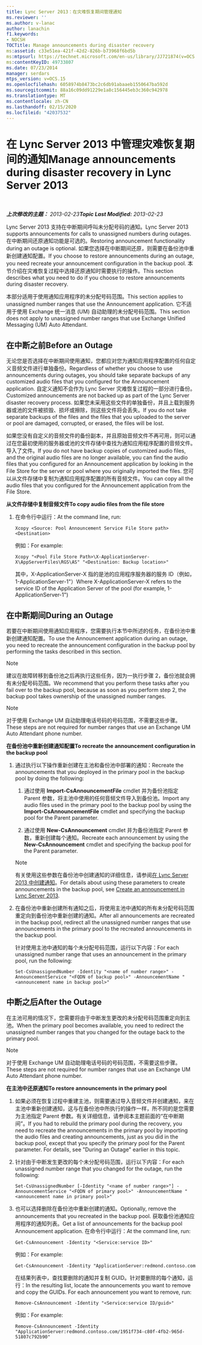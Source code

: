 ```yaml
---
title: Lync Server 2013：在灾难恢复期间管理通知
ms.reviewer: ''
ms.author: v-lanac
author: lanachin
f1.keywords:
- NOCSH
TOCTitle: Manage announcements during disaster recovery
ms:assetid: c33e51ea-421f-42d2-826b-b73968f6bd5b
ms:mtpsurl: https://technet.microsoft.com/en-us/library/JJ721874(v=OCS.15)
ms:contentKeyID: 49733807
ms.date: 07/23/2014
manager: serdars
mtps_version: v=OCS.15
ms.openlocfilehash: 6058974b8473bc2c6db91abaaeb1550647ba592d
ms.sourcegitcommit: 88a16c09dd91229e1a8c156445eb3c360c942978
ms.translationtype: MT
ms.contentlocale: zh-CN
ms.lasthandoff: 02/15/2020
ms.locfileid: "42037532"
---
```

<div data-xmlns="http://www.w3.org/1999/xhtml">

<div class="topic" data-xmlns="http://www.w3.org/1999/xhtml" data-msxsl="urn:schemas-microsoft-com:xslt" data-cs="http://msdn.microsoft.com/">

<div data-asp="http://msdn2.microsoft.com/asp">

# <a name="manage-announcements-during-disaster-recovery-in-lync-server-2013"></a><span data-ttu-id="d2d6d-102">在 Lync Server 2013 中管理灾难恢复期间的通知</span><span class="sxs-lookup"><span data-stu-id="d2d6d-102">Manage announcements during disaster recovery in Lync Server 2013</span></span>

</div>

<div id="mainSection">

<div id="mainBody">

<span> </span>

<span data-ttu-id="d2d6d-103">_**上次修改的主题：** 2013-02-23_</span><span class="sxs-lookup"><span data-stu-id="d2d6d-103">_**Topic Last Modified:** 2013-02-23_</span></span>

<span data-ttu-id="d2d6d-104">Lync Server 2013 支持在中断期间呼叫未分配号码的通知。</span><span class="sxs-lookup"><span data-stu-id="d2d6d-104">Lync Server 2013 supports announcements for calls to unassigned numbers during outages.</span></span> <span data-ttu-id="d2d6d-105">在中断期间还原通知功能是可选的。</span><span class="sxs-lookup"><span data-stu-id="d2d6d-105">Restoring announcement functionality during an outage is optional.</span></span> <span data-ttu-id="d2d6d-106">如果您选择在中断期间还原，则需要在备份池中重新创建通知配置。</span><span class="sxs-lookup"><span data-stu-id="d2d6d-106">If you choose to restore announcements during an outage, you need recreate your announcement configuration in the backup pool.</span></span> <span data-ttu-id="d2d6d-107">本节介绍在灾难恢复过程中选择还原通知时需要执行的操作。</span><span class="sxs-lookup"><span data-stu-id="d2d6d-107">This section describes what you need to do if you choose to restore announcements during disaster recovery.</span></span>

<span data-ttu-id="d2d6d-108">本部分适用于使用通知应用程序的未分配号码范围。</span><span class="sxs-lookup"><span data-stu-id="d2d6d-108">This section applies to unassigned number ranges that use the Announcement application.</span></span> <span data-ttu-id="d2d6d-109">它不适用于使用 Exchange 统一消息 (UM) 自动助理的未分配号码范围。</span><span class="sxs-lookup"><span data-stu-id="d2d6d-109">This section does not apply to unassigned number ranges that use Exchange Unified Messaging (UM) Auto Attendant.</span></span>

<div>

## <a name="before-an-outage"></a><span data-ttu-id="d2d6d-110">在中断之前</span><span class="sxs-lookup"><span data-stu-id="d2d6d-110">Before an Outage</span></span>

<span data-ttu-id="d2d6d-111">无论您是否选择在中断期间使用通知，您都应对您为通知应用程序配置的任何自定义音频文件进行单独备份。</span><span class="sxs-lookup"><span data-stu-id="d2d6d-111">Regardless of whether you choose to use announcements during outages, you should take separate backups of any customized audio files that you configured for the Announcement application.</span></span> <span data-ttu-id="d2d6d-112">自定义通知不会作为 Lync Server 灾难恢复过程的一部分进行备份。</span><span class="sxs-lookup"><span data-stu-id="d2d6d-112">Customized announcements are not backed up as part of the Lync Server disaster recovery process.</span></span> <span data-ttu-id="d2d6d-113">如果您未采用这些文件的单独备份，并且上载到服务器或池的文件被损毁、损坏或擦除，则这些文件将会丢失。</span><span class="sxs-lookup"><span data-stu-id="d2d6d-113">If you do not take separate backups of the files and the files that you uploaded to the server or pool are damaged, corrupted, or erased, the files will be lost.</span></span>

<span data-ttu-id="d2d6d-114">如果您没有自定义的音频文件的备份副本，并且原始音频文件不再可用，则可以通过在您最初使用的服务器或池的文件存储中查找为通知应用程序配置的音频文件。导入了文件。</span><span class="sxs-lookup"><span data-stu-id="d2d6d-114">If you do not have backup copies of customized audio files, and the original audio files are no longer available, you can find the audio files that you configured for an Announcement application by looking in the File Store for the server or pool where you originally imported the files.</span></span> <span data-ttu-id="d2d6d-115">您可以从文件存储中复制为通知应用程序配置的所有音频文件。</span><span class="sxs-lookup"><span data-stu-id="d2d6d-115">You can copy all the audio files that you configured for the Announcement application from the File Store.</span></span>

<span data-ttu-id="d2d6d-116">**从文件存储中复制音频文件**</span><span class="sxs-lookup"><span data-stu-id="d2d6d-116">**To copy audio files from the file store**</span></span>

1.  <span data-ttu-id="d2d6d-117">在命令行中运行：</span><span class="sxs-lookup"><span data-stu-id="d2d6d-117">At the command line, run:</span></span>
    
        Xcopy <Source: Pool Announcement Service File Store path> <Destination>
    
    <span data-ttu-id="d2d6d-118">例如：</span><span class="sxs-lookup"><span data-stu-id="d2d6d-118">For example:</span></span>
    
        Xcopy "<Pool File Store Path>\X-ApplicationServer-X\AppServerFiles\RGS\AS" "<Destination: Backup location>"
    
    <span data-ttu-id="d2d6d-119">其中，X-ApplicationServer-X 指的是池的应用程序服务器的服务 ID（例如，1-ApplicationServer-1"）</span><span class="sxs-lookup"><span data-stu-id="d2d6d-119">Where X-ApplicationServer-X refers to the service ID of the Application Server of the pool (for example, 1-ApplicationServer-1")</span></span>


</div>

<div>

## <a name="during-an-outage"></a><span data-ttu-id="d2d6d-120">在中断期间</span><span class="sxs-lookup"><span data-stu-id="d2d6d-120">During an Outage</span></span>

<span data-ttu-id="d2d6d-121">若要在中断期间使用通知应用程序，您需要执行本节中所述的任务，在备份池中重新创建通知配置。</span><span class="sxs-lookup"><span data-stu-id="d2d6d-121">To use the Announcement application during an outage, you need to recreate the announcement configuration in the backup pool by performing the tasks described in this section.</span></span>

<div>


> [!NOTE]  
> <span data-ttu-id="d2d6d-122">建议在故障转移到备份池之后再执行这些任务，因为一执行步骤 2，备份池就会拥有未分配号码范围。</span><span class="sxs-lookup"><span data-stu-id="d2d6d-122">We recommend that you perform these tasks after you fail over to the backup pool, because as soon as you perform step 2, the backup pool takes ownership of the unassigned number ranges.</span></span>



</div>

<div>


> [!NOTE]  
> <span data-ttu-id="d2d6d-123">对于使用 Exchange UM 自动助理电话号码的号码范围，不需要这些步骤。</span><span class="sxs-lookup"><span data-stu-id="d2d6d-123">These steps are not required for number ranges that use an Exchange UM Auto Attendant phone number.</span></span>



</div>

<span data-ttu-id="d2d6d-124">**在备份池中重新创建通知配置**</span><span class="sxs-lookup"><span data-stu-id="d2d6d-124">**To recreate the announcement configuration in the backup pool**</span></span>

1.  <span data-ttu-id="d2d6d-125">通过执行以下操作重新创建在主池和备份池中部署的通知：</span><span class="sxs-lookup"><span data-stu-id="d2d6d-125">Recreate the announcements that you deployed in the primary pool in the backup pool by doing the following:</span></span>
    
    1.  <span data-ttu-id="d2d6d-126">通过使用 **Import-CsAnnouncementFile** cmdlet 并为备份池指定 Parent 参数，将主池中使用的任何音频文件导入到备份池。</span><span class="sxs-lookup"><span data-stu-id="d2d6d-126">Import any audio files used in the primary pool to the backup pool by using the **Import-CsAnnouncementFile** cmdlet and specifying the backup pool for the Parent parameter.</span></span>
    
    2.  <span data-ttu-id="d2d6d-127">通过使用 **New-CsAnnouncement** cmdlet 并为备份池指定 Parent 参数，重新创建每个通知。</span><span class="sxs-lookup"><span data-stu-id="d2d6d-127">Recreate each announcement by using the **New-CsAnnouncement** cmdlet and specifying the backup pool for the Parent parameter.</span></span>
    
    <div>
    

    > [!NOTE]  
    > <span data-ttu-id="d2d6d-128">有关使用这些参数在备份池中创建通知的详细信息，请参阅<A href="lync-server-2013-create-an-announcement.md">在 Lync Server 2013 中创建通知</A>。</span><span class="sxs-lookup"><span data-stu-id="d2d6d-128">For details about using these parameters to create announcements in the backup pool, see <A href="lync-server-2013-create-an-announcement.md">Create an announcement in Lync Server 2013</A>.</span></span>

    
    </div>

2.  <span data-ttu-id="d2d6d-129">在备份池中重新创建所有通知之后，将使用主池中通知的所有未分配号码范围重定向到备份池中重新创建的通知。</span><span class="sxs-lookup"><span data-stu-id="d2d6d-129">After all announcements are recreated in the backup pool, redirect all the unassigned number ranges that use announcements in the primary pool to the recreated announcements in the backup pool.</span></span>
    
    <span data-ttu-id="d2d6d-130">针对使用主池中通知的每个未分配号码范围，运行以下内容：</span><span class="sxs-lookup"><span data-stu-id="d2d6d-130">For each unassigned number range that uses an announcement in the primary pool, run the following:</span></span>
    
        Set-CsUnassignedNumber -Identity "<name of number range>" -AnnouncementService "<FQDN of backup pool>" -AnnouncementName "<announcement name in backup pool>"

</div>

<div>

## <a name="after-the-outage"></a><span data-ttu-id="d2d6d-131">中断之后</span><span class="sxs-lookup"><span data-stu-id="d2d6d-131">After the Outage</span></span>

<span data-ttu-id="d2d6d-132">在主池可用的情况下，您需要将由于中断发生更改的未分配号码范围重定向到主池。</span><span class="sxs-lookup"><span data-stu-id="d2d6d-132">When the primary pool becomes available, you need to redirect the unassigned number ranges that you changed for the outage back to the primary pool.</span></span>

<div>


> [!NOTE]  
> <span data-ttu-id="d2d6d-133">对于使用 Exchange UM 自动助理电话号码的号码范围，不需要这些步骤。</span><span class="sxs-lookup"><span data-stu-id="d2d6d-133">These steps are not required for number ranges that use an Exchange UM Auto Attendant phone number.</span></span>



</div>

<span data-ttu-id="d2d6d-134">**在主池中还原通知**</span><span class="sxs-lookup"><span data-stu-id="d2d6d-134">**To restore announcements in the primary pool**</span></span>

1.  <span data-ttu-id="d2d6d-p105">如果必须在恢复过程中重建主池，则需要通过导入音频文件并创建通知，来在主池中重新创建通知，这与在备份池中所执行的操作一样，所不同的是您需要为主池指定 Parent 参数。有关详细信息，请参阅本主题前面的“在中断期间”。</span><span class="sxs-lookup"><span data-stu-id="d2d6d-p105">If you had to rebuild the primary pool during the recovery, you need to recreate the announcements in the primary pool by importing the audio files and creating announcements, just as you did in the backup pool, except that you specify the primary pool for the Parent parameter. For details, see "During an Outage" earlier in this topic.</span></span>

2.  <span data-ttu-id="d2d6d-137">针对由于中断发生更改的每个未分配号码范围，运行以下内容：</span><span class="sxs-lookup"><span data-stu-id="d2d6d-137">For each unassigned number range that you changed for the outage, run the following:</span></span>
    
        Set-CsUnassignedNumber [-Identity "<name of number range>"] -AnnouncementService "<FQDN of primary pool>" -AnnouncementName "<announcement name in primary pool>"

3.  <span data-ttu-id="d2d6d-138">也可以选择删除在备份池中重新创建的通知。</span><span class="sxs-lookup"><span data-stu-id="d2d6d-138">Optionally, remove the announcements that you recreated in the backup pool.</span></span> <span data-ttu-id="d2d6d-139">获取备份池通知应用程序的通知列表。</span><span class="sxs-lookup"><span data-stu-id="d2d6d-139">Get a list of announcements for the backup pool Announcement application.</span></span> <span data-ttu-id="d2d6d-140">在命令行中运行：</span><span class="sxs-lookup"><span data-stu-id="d2d6d-140">At the command line, run:</span></span>
    
        Get-CsAnnouncement -Identity "<Service:service ID>"
    
    <span data-ttu-id="d2d6d-141">例如：</span><span class="sxs-lookup"><span data-stu-id="d2d6d-141">For example:</span></span>
    
        Get-CsAnnouncement -Identity "ApplicationServer:redmond.contoso.com
    
    <span data-ttu-id="d2d6d-p107">在结果列表中，查找要删除的通知并复制 GUID。针对要删除的每个通知，运行：</span><span class="sxs-lookup"><span data-stu-id="d2d6d-p107">In the resulting list, locate the announcements you want to remove and copy the GUIDs. For each announcement you want to remove, run:</span></span>
    
        Remove-CsAnnouncement -Identity "<Service:service ID/guid>"
    
    <span data-ttu-id="d2d6d-144">例如：</span><span class="sxs-lookup"><span data-stu-id="d2d6d-144">For example:</span></span>
    
        Remove-CsAnnouncement -Identity "ApplicationServer:redmond.contoso.com/1951f734-c80f-4fb2-965d-51807c792b90"


</div>

</div>

<span> </span>

</div>

</div>

</div>

